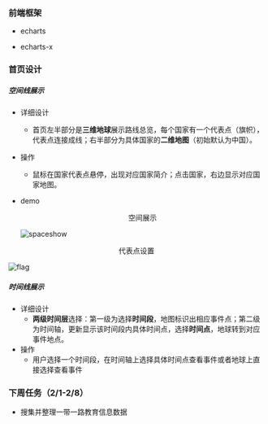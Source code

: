 ### 前端框架

- echarts

- echarts-x

  


### 首页设计

#####   空间线展示

- 详细设计

  - 首页左半部分是**三维地球**展示路线总览，每个国家有一个代表点（旗帜），代表点连接成线；右半部分为具体国家的**二维地图**（初始默认为中国）。

- 操作

  - 鼠标在国家代表点悬停，出现对应国家简介；点击国家，右边显示对应国家地图。

- demo

  <center>空间展示</center>

  ![spaceshow](spaceshow.png)


<center>代表点设置</center>

![flag](flag.png)



#####   时间线展示

- 详细设计
  - **两级时间层**选择：第一级为选择**时间段**，地图标识出相应事件点；第二级为时间轴，更新显示该时间段内具体时间点，选择**时间点**，地球转到对应事件地点。
- 操作
  - 用户选择一个时间段，在时间轴上选择具体时间点查看事件或者地球上直接选择查看事件



### 下周任务（2/1-2/8）

- 搜集并整理一带一路教育信息数据

  



















